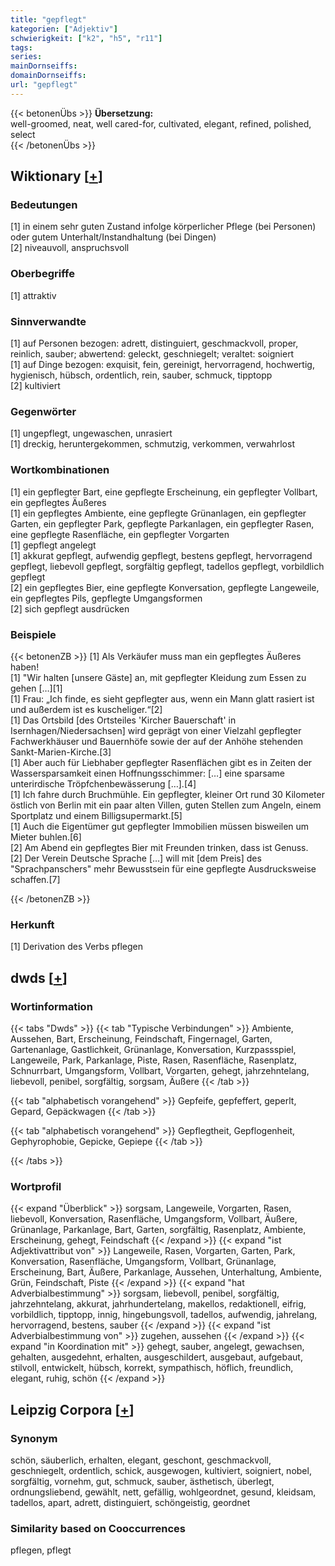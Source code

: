 ```yaml
---
title: "gepflegt"
kategorien: ["Adjektiv"]
schwierigkeit: ["k2", "h5", "r11"]
tags:
series:
mainDornseiffs:
domainDornseiffs:
url: "gepflegt"
---
```


{{< betonenÜbs >}}
**Übersetzung:**  
well-groomed, neat, well cared-for, cultivated, elegant, refined, polished, select  
{{< /betonenÜbs >}}

## Wiktionary [[+](https://de.wiktionary.org/wiki/gepflegt)]

### Bedeutungen
[1] in einem sehr guten Zustand infolge körperlicher Pflege (bei Personen) oder gutem Unterhalt/Instandhaltung (bei Dingen)  
[2] niveauvoll, anspruchsvoll  

### Oberbegriffe
[1] attraktiv  

### Sinnverwandte
[1] auf Personen bezogen: adrett, distinguiert, geschmackvoll, proper, reinlich, sauber; abwertend: geleckt, geschniegelt; veraltet: soigniert  
[1] auf Dinge bezogen: exquisit, fein, gereinigt, hervorragend, hochwertig, hygienisch, hübsch, ordentlich, rein, sauber, schmuck, tipptopp  
[2] kultiviert  

### Gegenwörter
[1] ungepflegt, ungewaschen, unrasiert  
[1] dreckig, heruntergekommen, schmutzig, verkommen, verwahrlost  

### Wortkombinationen
[1] ein gepflegter Bart, eine gepflegte Erscheinung, ein gepflegter Vollbart, ein gepflegtes Äußeres  
[1] ein gepflegtes Ambiente, eine gepflegte Grünanlagen, ein gepflegter Garten, ein gepflegter Park, gepflegte Parkanlagen, ein gepflegter Rasen, eine gepflegte Rasenfläche, ein gepflegter Vorgarten  
[1] gepflegt angelegt  
[1] akkurat gepflegt, aufwendig gepflegt, bestens gepflegt, hervorragend gepflegt, liebevoll gepflegt, sorgfältig gepflegt, tadellos gepflegt, vorbildlich gepflegt  
[2] ein gepflegtes Bier, eine gepflegte Konversation, gepflegte Langeweile, ein gepflegtes Pils, gepflegte Umgangsformen  
[2] sich gepflegt ausdrücken  

### Beispiele
{{< betonenZB >}}
[1] Als Verkäufer muss man ein gepflegtes Äußeres haben!  
[1] "Wir halten [unsere Gäste] an, mit gepflegter Kleidung zum Essen zu gehen […][1]  
[1] Frau: „Ich finde, es sieht gepflegter aus, wenn ein Mann glatt rasiert ist und außerdem ist es kuscheliger.“[2]  
[1] Das Ortsbild [des Ortsteiles 'Kircher Bauerschaft' in Isernhagen/Niedersachsen] wird geprägt von einer Vielzahl gepflegter Fachwerkhäuser und Bauernhöfe sowie der auf der Anhöhe stehenden Sankt-Marien-Kirche.[3]  
[1] Aber auch für Liebhaber gepflegter Rasenflächen gibt es in Zeiten der Wassersparsamkeit einen Hoffnungsschimmer: […] eine sparsame unterirdische Tröpfchenbewässerung […].[4]  
[1] Ich fahre durch Bruchmühle. Ein gepflegter, kleiner Ort rund 30 Kilometer östlich von Berlin mit ein paar alten Villen, guten Stellen zum Angeln, einem Sportplatz und einem Billigsupermarkt.[5]  
[1] Auch die Eigentümer gut gepflegter Immobilien müssen bisweilen um Mieter buhlen.[6]  
[2] Am Abend ein gepflegtes Bier mit Freunden trinken, dass ist Genuss.  
[2] Der Verein Deutsche Sprache […] will mit [dem Preis] des "Sprachpanschers" mehr Bewusstsein für eine gepflegte Ausdrucksweise schaffen.[7]  

{{< /betonenZB >}}
### Herkunft
[1] Derivation des Verbs pflegen  



## dwds [[+](https://www.dwds.de/wb/gepflegt)]

### Wortinformation
{{< tabs "Dwds" >}}
{{< tab "Typische Verbindungen" >}}
Ambiente, Aussehen, Bart, Erscheinung, Feindschaft, Fingernagel, Garten, Gartenanlage, Gastlichkeit, Grünanlage, Konversation, Kurzpassspiel, Langeweile, Park, Parkanlage, Piste, Rasen, Rasenfläche, Rasenplatz, Schnurrbart, Umgangsform, Vollbart, Vorgarten, gehegt, jahrzehntelang, liebevoll, penibel, sorgfältig, sorgsam, Äußere
{{< /tab >}}

{{< tab "alphabetisch vorangehend" >}}
Gepfeife, gepfeffert, geperlt, Gepard, Gepäckwagen
{{< /tab >}}

{{< tab "alphabetisch vorangehend" >}}
Gepflegtheit, Gepflogenheit, Gephyrophobie, Gepicke, Gepiepe
{{< /tab >}}

{{< /tabs >}}

### Wortprofil
{{< expand "Überblick" >}} sorgsam, Langeweile, Vorgarten, Rasen, liebevoll, Konversation, Rasenfläche, Umgangsform, Vollbart, Äußere, Grünanlage, Parkanlage, Bart, Garten, sorgfältig, Rasenplatz, Ambiente, Erscheinung, gehegt, Feindschaft {{< /expand >}}
{{< expand "ist Adjektivattribut von" >}} Langeweile, Rasen, Vorgarten, Garten, Park, Konversation, Rasenfläche, Umgangsform, Vollbart, Grünanlage, Erscheinung, Bart, Äußere, Parkanlage, Aussehen, Unterhaltung, Ambiente, Grün, Feindschaft, Piste {{< /expand >}}
{{< expand "hat Adverbialbestimmung" >}} sorgsam, liebevoll, penibel, sorgfältig, jahrzehntelang, akkurat, jahrhundertelang, makellos, redaktionell, eifrig, vorbildlich, tipptopp, innig, hingebungsvoll, tadellos, aufwendig, jahrelang, hervorragend, bestens, sauber {{< /expand >}}
{{< expand "ist Adverbialbestimmung von" >}} zugehen, aussehen {{< /expand >}}
{{< expand "in Koordination mit" >}} gehegt, sauber, angelegt, gewachsen, gehalten, ausgedehnt, erhalten, ausgeschildert, ausgebaut, aufgebaut, stilvoll, entwickelt, hübsch, korrekt, sympathisch, höflich, freundlich, elegant, ruhig, schön {{< /expand >}}

## Leipzig Corpora [[+](https://corpora.uni-leipzig.de/en/res?word=gepflegt&corpusId=deu_newscrawl-public_2018)]


### Synonym
schön, säuberlich, erhalten, elegant, geschont, geschmackvoll, geschniegelt, ordentlich, schick, ausgewogen, kultiviert, soigniert, nobel, sorgfältig, vornehm, gut, schmuck, sauber, ästhetisch, überlegt, ordnungsliebend, gewählt, nett, gefällig, wohlgeordnet, gesund, kleidsam, tadellos, apart, adrett, distinguiert, schöngeistig, geordnet


### Similarity based on Cooccurrences
pflegen, pflegt

